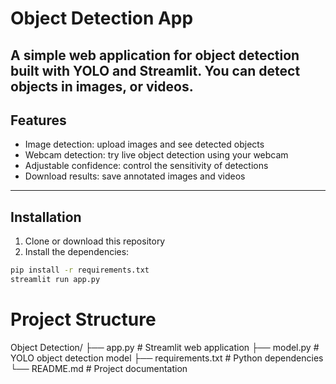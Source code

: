 # Object Detection App

A simple web application for object detection built with YOLO and Streamlit. You can detect objects in images, or videos.
---

## Features

- Image detection: upload images and see detected objects    
- Webcam detection: try live object detection using your webcam  
- Adjustable confidence: control the sensitivity of detections  
- Download results: save annotated images and videos  

---

## Installation

1. Clone or download this repository  
2. Install the dependencies:

```bash
pip install -r requirements.txt
streamlit run app.py

```
# Project Structure

Object Detection/
├── app.py           # Streamlit web application
├── model.py         # YOLO object detection model
├── requirements.txt # Python dependencies
└── README.md        # Project documentation
